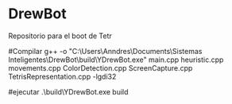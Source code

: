 # DrewBot
Repositorio para el boot de Tetr


#Compilar
g++ -o "C:\Users\Anndres\Documents\Sistemas Inteligentes\DrewBot\build\YDrewBot.exe" main.cpp heuristic.cpp movements.cpp ColorDetection.cpp ScreenCapture.cpp TetrisRepresentation.cpp -lgdi32

#ejecutar
.\build\YDrewBot.exe build
